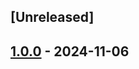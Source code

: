 ## [Unreleased]

## [1.0.0](https://github.com/bluealloy/revm/releases/tag/revm-test-v1.0.0) - 2024-11-06
